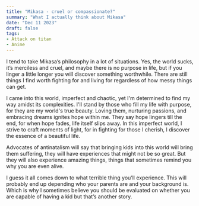 ```yaml
---
title: "Mikasa - cruel or compassionate?"
summary: "What I actually think about Mikasa" 
date: "Dec 11 2023"
draft: false
tags:
- Attack on titan
- Anime
---
```


I tend to take Mikasa’s philosophy in a lot of situations. Yes, the world sucks, it’s merciless and cruel, and maybe there is no purpose in life, but if you linger a little longer you will discover something worthwhile. There are still things I find worth fighting for and living for regardless of how messy things can get. 

I came into this world, imperfect and chaotic, yet I'm determined to find my way amidst its complexities. I'll stand by those who fill my life with purpose, for they are my world's true beauty. Loving them, nurturing passions, and embracing dreams ignites hope within me. They say hope lingers till the end, for when hope fades, life itself slips away.
In this imperfect world, I strive to craft moments of light, for in fighting for those I cherish, I discover the essence of a beautiful life.

Advocates of antinatalism will say that bringing kids into this world will bring them suffering, they will have experiences that might not be so great. But they will also experience amazing things, things that sometimes remind you why you are even alive. 

I guess it all comes down to what terrible thing you’ll experience. This will probably end up depending who your parents are and your background is. Which is why I sometimes believe you should be evaluated on whether you are capable of having a kid but that’s another story.
